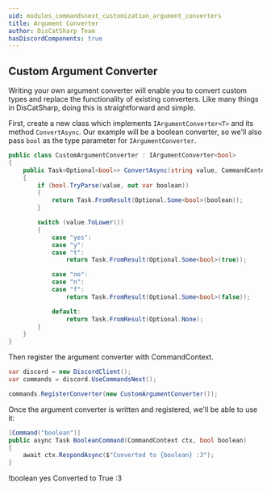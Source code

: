 ```yaml
---
uid: modules_commandsnext_customization_argument_converters
title: Argument Converter
author: DisCatSharp Team
hasDiscordComponents: true
---
```


## Custom Argument Converter

Writing your own argument converter will enable you to convert custom types and replace the functionality of existing converters.
Like many things in DisCatSharp, doing this is straightforward and simple.

First, create a new class which implements `IArgumentConverter<T>` and its method `ConvertAsync`.
Our example will be a boolean converter, so we'll also pass `bool` as the type parameter for `IArgumentConverter`.

```cs
public class CustomArgumentConverter : IArgumentConverter<bool>
{
    public Task<Optional<bool>> ConvertAsync(string value, CommandContext ctx)
    {
        if (bool.TryParse(value, out var boolean))
        {
            return Task.FromResult(Optional.Some<bool>(boolean));
        }

        switch (value.ToLower())
        {
            case "yes":
            case "y":
            case "t":
                return Task.FromResult(Optional.Some<bool>(true));

            case "no":
            case "n":
            case "f":
                return Task.FromResult(Optional.Some<bool>(false));

            default:
                return Task.FromResult(Optional.None);
        }
    }
}
```

Then register the argument converter with CommandContext.

```cs
var discord = new DiscordClient();
var commands = discord.UseCommandsNext();

commands.RegisterConverter(new CustomArgumentConverter());
```

Once the argument converter is written and registered, we'll be able to use it:

```cs
[Command("boolean")]
public async Task BooleanCommand(CommandContext ctx, bool boolean)
{
    await ctx.RespondAsync($"Converted to {boolean} :3");
}
```

<discord-messages>
    <discord-message profile="user">
        !boolean yes
    </discord-message>
    <discord-message profile="dcs">
        Converted to True :3
    </discord-message>
</discord-messages>

